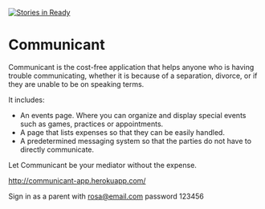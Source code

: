 [![Stories in Ready](https://badge.waffle.io/Communicant/app.png?label=ready&title=Ready)](http://waffle.io/Communicant/app)

# Communicant

Communicant is the cost-free application that helps anyone who is having trouble communicating, whether it is because of a separation, divorce, or if they are unable to be on speaking terms.

It includes:
* An events page. Where you can organize and display special events such as games, practices or appointments.
* A page that lists expenses so that they can be easily handled.
* A predetermined messaging system so that the parties do not have to directly communicate.

Let Communicant be your mediator without the expense.

 http://communicant-app.herokuapp.com/

Sign in as a parent with rosa@email.com  password 123456


